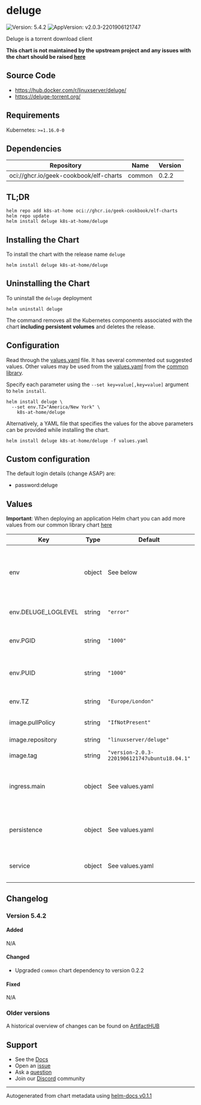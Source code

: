 # deluge

![Version: 5.4.2](https://img.shields.io/badge/Version-5.4.2-informational?style=flat-square) ![AppVersion: v2.0.3-2201906121747](https://img.shields.io/badge/AppVersion-v2.0.3--2201906121747-informational?style=flat-square)

Deluge is a torrent download client

**This chart is not maintained by the upstream project and any issues with the chart should be raised [here](https://github.com/k8s-at-home/charts/issues/new/choose)**

## Source Code

* <https://hub.docker.com/r/linuxserver/deluge/>
* <https://deluge-torrent.org/>

## Requirements

Kubernetes: `>=1.16.0-0`

## Dependencies

| Repository | Name | Version |
|------------|------|---------|
| oci://ghcr.io/geek-cookbook/elf-charts | common | 0.2.2 |

## TL;DR

```console
helm repo add k8s-at-home oci://ghcr.io/geek-cookbook/elf-charts
helm repo update
helm install deluge k8s-at-home/deluge
```

## Installing the Chart

To install the chart with the release name `deluge`

```console
helm install deluge k8s-at-home/deluge
```

## Uninstalling the Chart

To uninstall the `deluge` deployment

```console
helm uninstall deluge
```

The command removes all the Kubernetes components associated with the chart **including persistent volumes** and deletes the release.

## Configuration

Read through the [values.yaml](./values.yaml) file. It has several commented out suggested values.
Other values may be used from the [values.yaml](https://github.com/k8s-at-home/library-charts/tree/main/charts/stable/common/values.yaml) from the [common library](https://github.com/k8s-at-home/library-charts/tree/main/charts/stable/common).

Specify each parameter using the `--set key=value[,key=value]` argument to `helm install`.

```console
helm install deluge \
  --set env.TZ="America/New York" \
    k8s-at-home/deluge
```

Alternatively, a YAML file that specifies the values for the above parameters can be provided while installing the chart.

```console
helm install deluge k8s-at-home/deluge -f values.yaml
```

## Custom configuration

The default login details (change ASAP) are:

* password:deluge

## Values

**Important**: When deploying an application Helm chart you can add more values from our common library chart [here](https://github.com/k8s-at-home/library-charts/tree/main/charts/stable/common)

| Key | Type | Default | Description |
|-----|------|---------|-------------|
| env | object | See below | environment variables. See more environment variables in the [deluge documentation](https://github.com/linuxserver/docker-deluge#parameters). |
| env.DELUGE_LOGLEVEL | string | `"error"` | Set the loglevel output when running Deluge |
| env.PGID | string | `"1000"` | Specify the group ID the application will run as |
| env.PUID | string | `"1000"` | Specify the user ID the application will run as |
| env.TZ | string | `"Europe/London"` | Set the container timezone |
| image.pullPolicy | string | `"IfNotPresent"` | image pull policy |
| image.repository | string | `"linuxserver/deluge"` | image repository |
| image.tag | string | `"version-2.0.3-2201906121747ubuntu18.04.1"` | image tag |
| ingress.main | object | See values.yaml | Enable and configure ingress settings for the chart under this key. |
| persistence | object | See values.yaml | Configure persistence settings for the chart under this key. |
| service | object | See values.yaml | Configures service settings for the chart. |

## Changelog

### Version 5.4.2

#### Added

N/A

#### Changed

* Upgraded `common` chart dependency to version 0.2.2

#### Fixed

N/A

### Older versions

A historical overview of changes can be found on [ArtifactHUB](https://artifacthub.io/packages/helm/k8s-at-home/deluge?modal=changelog)

## Support

- See the [Docs](https://docs.k8s-at-home.com/our-helm-charts/getting-started/)
- Open an [issue](https://github.com/k8s-at-home/charts/issues/new/choose)
- Ask a [question](https://github.com/k8s-at-home/organization/discussions)
- Join our [Discord](https://discord.gg/sTMX7Vh) community

----------------------------------------------
Autogenerated from chart metadata using [helm-docs v0.1.1](https://github.com/k8s-at-home/helm-docs/releases/v0.1.1)
